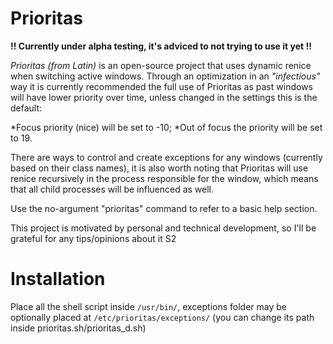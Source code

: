 # Prioritas #

**!! Currently under alpha testing, it's adviced to not trying to use it yet !!**

*Prioritas (from Latin)* is an open-source project that uses dynamic renice when switching active windows.
Through an optimization in an *"infectious"* way it is currently recommended the full use of Prioritas as past windows will have lower priority over time, unless changed in the settings this is the default:

*Focus priority (nice) will be set to -10;
*Out of focus the priority will be set to 19.

There are ways to control and create exceptions for any windows (currently based on their class names), it is also worth noting that Prioritas will use renice recursively in the process responsible for the window, which means that all child processes will be influenced as well.

Use the no-argument "prioritas" command to refer to a basic help section.

This project is motivated by personal and technical development, so I'll be grateful for any tips/opinions about it S2


# Installation

Place all the shell script inside ```/usr/bin/```, exceptions folder may be optionally placed at ```/etc/prioritas/exceptions/``` (you can change its path inside prioritas.sh/prioritas_d.sh)
